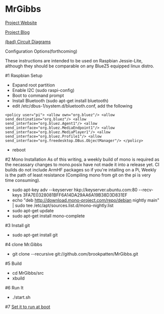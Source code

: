 # MrGibbs

[Project Website](http://mrgibbs.io/)

[Project Blog](http://blog.mrgibbs.io/)

[(bad) Circuit Diagrams](https://github.com/brookpatten/MrGibbs/tree/jessie/hw)

Configuration Options(forthcoming)

These instructions are intended to be used on Raspbian Jessie-Lite, although they should be comparable on any BlueZ5 equipped linux distro.

#1 Raspbian Setup
* Expand root partition
* Enable I2C (sudo raspi-config)
* Boot to command prompt
* Install Bluetooth (sudo apt-get install bluetooth)
* edit /etc/dbus-1/system.d/bluetooth.conf, add the following

`<policy user="pi">
    <allow own="org.bluez"/>
    <allow send_destination="org.bluez"/>
    <allow send_interface="org.bluez.Agent1"/>
    <allow send_interface="org.bluez.MediaEndpoint1"/>
    <allow send_interface="org.bluez.MediaPlayer1"/>
    <allow send_interface="org.bluez.Profile1"/>
    <allow send_interface="org.freedesktop.DBus.ObjectManager"/>
  </policy>`
* reboot

#2 Mono Installation
As of this writing, a weekly build of mono is required as the necassary changes to mono.posix have not made it into a release yet.  CI builds do not include ArmHF packages so if you're intalling on a Pi, Weekly is the path of least resistance (Compiling mono from git on the pi is very time consuming).
* sudo apt-key adv --keyserver hkp://keyserver.ubuntu.com:80 --recv-keys 3FA7E0328081BFF6A14DA29AA6A19B38D3D831EF
* echo "deb http://download.mono-project.com/repo/debian nightly main" | sudo tee /etc/apt/sources.list.d/mono-nightly.list
* sudo apt-get update
* sudo apt-get install mono-complete

#3 Install git
* sudo apt-get install git

#4 clone Mr.Gibbs
* git clone --recursive git://github.com/brookpatten/MrGibbs.git

#5 Build
* cd MrGibbs/src
* xbuild

#6 Run It
* ./start.sh

#7 [Set it to run at boot](https://www.raspberrypi.org/documentation/linux/usage/rc-local.md)
